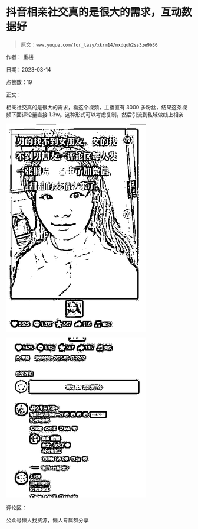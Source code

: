 # 抖音相亲社交真的是很大的需求，互动数据好

> 原文：[`www.yuque.com/for_lazy/xkrm14/mxdquh2ss3ze9b36`](https://www.yuque.com/for_lazy/xkrm14/mxdquh2ss3ze9b36)

作者： 重楼

日期：2023-03-14

点赞数：19

正文：

相亲社交真的是很大的需求，看这个视频，主播直有 3000 多粉丝，结果这条视频下面评论量直接 1.3w。这种形式可以考虑复制，然后引流到私域做线上相亲

![](img/b9c3db07cff12043aadd17a98920c489.png)  

![](img/5d5e23361ec6e12ea633d9d8ee15a9e4.png)  

评论区：

公众号懒人找资源，懒人专属群分享

